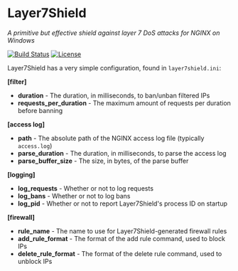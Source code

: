 # Layer7Shield
_A primitive but effective shield against layer 7 DoS attacks for NGINX on Windows_

[![Build Status](https://travis-ci.org/Jire/layer7shield.svg?branch=master)](https://travis-ci.org/Jire/layer7shield)
[![License](https://img.shields.io/github/license/Jire/layer7shield.svg)](https://github.com/Jire/layer7shield/blob/master/LICENSE.txt)

Layer7Shield has a very simple configuration, found in `layer7shield.ini`:

**[filter]**
* **duration** - The duration, in milliseconds, to ban/unban filtered IPs
* **requests_per_duration** - The maximum amount of requests per duration before banning

**[access log]**
* **path** - The absolute path of the NGINX access log file (typically `access.log`)
* **parse_duration** - The duration, in milliseconds, to parse the access log
* **parse_buffer_size** - The size, in bytes, of the parse buffer

**[logging]**
* **log_requests** - Whether or not to log requests
* **log_bans** - Whether or not to log bans
* **log_pid** - Whether or not to report Layer7Shield's process ID on startup

**[firewall]**
* **rule_name** - The name to use for Layer7Shield-generated firewall rules
* **add_rule_format** - The format of the add rule command, used to block IPs
* **delete_rule_format** - The format of the delete rule command, used to unblock IPs